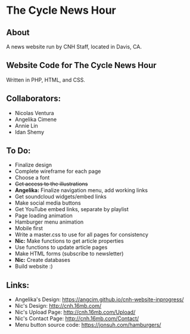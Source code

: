 # The Cycle News Hour
## About
A news website run by CNH Staff, located in Davis, CA.
## Website Code for The Cycle News Hour
Written in PHP, HTML, and CSS.
## Collaborators:
* Nicolas Ventura
* Angelika Cimene
* Annie Lin
* Idan Shemy
## To Do:
* Finalize design
* Complete wireframe for each page
* Choose a font
* ~~Get access to the illustrations~~
* **Angelika:** Finalize navigation menu, add working links
* Get soundcloud widgets/embed links
* Make social media buttons
* Get YouTube embed links, separate by playlist
* Page loading animation
* Hamburger menu animation
* Mobile first
* Write a master.css to use for all pages for consistency
* **Nic:** Make functions to get article properties
* Use functions to update article pages
* Make HTML forms (subscribe to newsletter)
* **Nic:** Create databases
* Build website :)
## Links:
* Angelika's Design: https://angcim.github.io/cnh-website-inprogress/
* Nic's Design: http://cnh.16mb.com/
* Nic's Upload Page: http://cnh.16mb.com/Upload/
* Nic's Contact Page: http://cnh.16mb.com/Contact/
* Menu button source code: https://jonsuh.com/hamburgers/